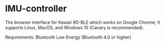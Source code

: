 # IMU-controller
The browser interface for Kawaii 9D-BLE which works on Google Chrome; It supports Linux, MacOS, and Windows 10 (Canary is recommended).

Requirements: Bluetooth Low Energy (Bluetooth 4.0 or higher)
